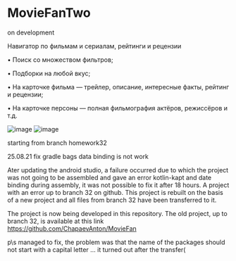 # MovieFanTwo
on development

Навигатор по фильмам и сериалам, рейтинги и рецензии

• Поиск со множеством фильтров;

• Подборки на любой вкус;

• На карточке фильма — трейлер, описание, интересные факты, рейтинг и рецензии;

• На карточке персоны — полная фильмография актёров, режиссёров и т.д.

![image](https://user-images.githubusercontent.com/69672210/132940676-9f2eae9d-2f2a-4f6a-8d2b-57402e76bcd1.png)
![image](https://user-images.githubusercontent.com/69672210/132940682-35ce642b-6bb3-4476-beef-ab5c5efd7553.png)

starting from branch homework32

25.08.21 fix gradle bags data binding is not work

Ater updating the android studio, a failure occurred due to which the project was not going to be assembled and gave an error kotlin-kapt 
and date binding during assembly, it was not possible to fix it after 18 hours. A project with an error up to branch 32 on github. This project 
is rebuilt on the basis of a new project and all files from branch 32 have been transferred to it.

The project is now being developed in this repository. The old project, up to branch 32, is available at this link https://github.com/ChapaevAnton/MovieFan

p\s managed to fix, the problem was that the name of the packages should not start with a capital letter ... it turned out after the transfer(
